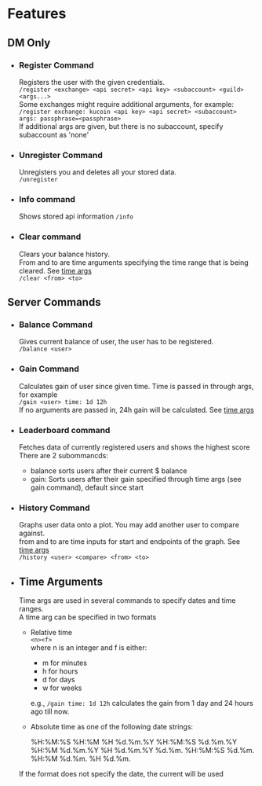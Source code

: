 
# Features

## DM Only 
  - ### Register Command
    Registers the user with the given credentials. <br>
    `/register <exchange> <api secret> <api key> <subaccount> <guild> <args...>` <br>
    Some exchanges might require additional arguments, for example: <br>
    `/register exchange: kucoin <api key> <api secret> <subaccount> args: passphrase=<passphrase>` <br>
    If additional args are given, but there is no subaccount, specify subaccount as 'none'
  - ### Unregister Command  
    Unregisters you and deletes all your stored data. <br>
    `/unregister`
  - ### Info command
    Shows stored api information
    `/info`
  - ### Clear command
    Clears your balance history.  <br>
    From and to are time arguments specifying the time range that is being cleared. See [time args](#time-arguments) <br>
    `/clear <from> <to>`
  
## Server Commands
  - ### Balance Command 
    Gives current balance of user, the user has to be registered.<br>
    `/balance <user>`
  - ### Gain Command  
    Calculates gain of user since given time. Time is passed in through args, for example <br>
    `/gain <user> time: 1d 12h` <br>
    If no arguments are passed in, 24h gain will be calculated. See [time args](#time-arguments)
  - ### Leaderboard command
    Fetches data of currently registered users and shows the highest score <br>
    There are 2 subommancds:
      - balance sorts users after their current $ balance  
      - gain: Sorts users after their gain specified through time args (see gain command), default since start
  - ### History Command
    Graphs user data onto a plot. You may add another user to compare against. <br>
    from and to are time inputs for start and endpoints of the graph. See [time args](#time-arguments) <br>
    `/history <user> <compare> <from> <to>`
  
  - ## Time Arguments
    Time args are used in several commands to specify dates and time ranges. <br>
    A time arg can be specified in two formats <br>
    - Relative time <br>`<n><f>` <br>
      where n is an integer and f is either:
        - m for minutes
        - h for hours
        - d for days
        - w for weeks
    
      e.g., `/gain time: 1d 12h` calculates the gain from 1 day and 24 hours ago till now.
    - Absolute time as one of the following date strings:
    
        %H:%M:%S
        %H:%M
        %H
        %d.%m.%Y %H:%M:%S
        %d.%m.%Y %H:%M
        %d.%m.%Y %H
        %d.%m.%Y
        %d.%m. %H:%M:%S
        %d.%m. %H:%M
        %d.%m. %H
        %d.%m.
    
    If the format does not specify the date, the current will be used
    
